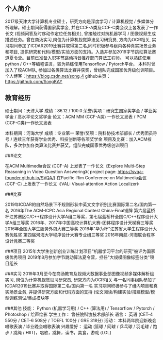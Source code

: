 ## 个人简介
2017级天津大学计算机专业硕士，研究方向是深度学习 / 计算机视觉 / 多媒体分析理解。硕士期间获得国家奖学金, 并在CCF-A类及CCF-C类会议上各发表了一作长文 (视频问答及时序动作定位任务相关), 曾接触过对抗机器学习 / 图像视频生成描述任务。曾在商汤实习,岗位为计算机视觉算法见习研究员, 方向为OCR相关, 实习期间参加了ICDAR2019比赛并取得第二名,同时积极参与组内各种真实场景业务和项目, 提供研究和代码/模型/实验方面的支持。入选并参加2019字节跳动算法赛道夏令营。目前已准备入职字节跳动抖音推荐部门算法工程师。
可以熟练使用python / C++等编程语言，较为熟练使用Tensorflow / Pytorch平台。
本科时曾加入了校ACM队, 参加过各类算法比赛并获奖，曾组队完成国家优秀级创训项目。
个人博客：https://blog.csdn.net/song_4
github主页：https://github.com/SongKAY

## 教育经历

硕士期间：天津大学
成绩：86.12 / 100.0
荣誉/奖项：研究生国家奖学金 / 学业奖学金 / 高水平论文奖学金
论文：ACM MM (CCF-A类) 一作长文发表 / PCM (CCF-C类)一作长文发表

本科期间：河海大学
成绩：专业第一
荣誉/奖项：院科协技术部部长 / 优秀团员称号 / 连续三年获得学业优秀、科技创新等各项奖学金
项目及比赛：加入ACM校队，多次参加各类算法比赛并获奖，组队完成国家优秀级创训项目

###论文

在ACM Multimedia会议 (CCF-A) 上发表了一作长文《Explore Multi-Step Reasoning in Video Question Answering》( project page: https://svqa-founder.github.io/SVQA/)
在Pacific-Rim Conference on Multimedia会议 (CCF-C) 上发表了一作长文《VAL: Visual-attention Action Localizer》

###比赛

2019年ICDAR的自然场景下不规则形状中英文文字识别比赛国际第二名/国内第一名
2016年The ACM-ICPC Asia Regional Contest China-Final铜牌
第六届蓝桥杯江苏赛区C/C++程序设计大学A组二等奖，第七届蓝桥杯全国C/C++程序设计大学A组三等奖
2016年、2017年中国高校计算机大赛-团体程序设计天梯赛三等奖
2016年全国大学生服务外包大赛三等奖
2016年"华为杯"江苏省大学生程序设计大赛优胜奖
第四届河海大学程序设计大赛专业组三等奖
2016年南航-河海联合程序设计竞赛二等奖

###项目
2015年大学生创新创业训练计划项目"机器学习平台的研究"被评为国家级优秀项目
2019年8月参加字节跳动算法夏令营，担任"大规模图像标签分类"项目组长

###实习
2019年3月至今在商汤教育及视频大数据事业部图像视频多媒体解析组实习, 岗位为计算机视觉见习研究员, 研究方向为OCR相关
与一名同事组队参加了ICDAR2019比赛并取得国际第二名/国内第一名
实习期间积极参与了组内项目和真实场景业务, 并提供研究方面和代码方面的支持 (论文阅读/构建实验/搭建模型/模型训练测试/集成模块等

###其他
技能： Python (机器学习用) / C++ (算法用) / Tensorflow / Pytorch / Photoshop / 绘声绘影
学生工作： 曾任院科协技术部部长
语言： 英语 (CET-4 550分 / CET-6 508分 / TOEFL 100分 / GRE 318分)
活动： 本科两年院迎新晚会唱歌表演 / 毕业晚会唱歌表演
兴趣爱好： 运动 (篮球 / 网球 / 乒乓球 / 羽毛球 / 跑步 / 跳绳 / HIIT)，唱歌，跳舞，读书，美食，游戏 (LOL)
